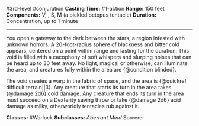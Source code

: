 #3rd-level #conjuration
**Casting Time:** #1-action
**Range:** 150 feet
**Components:** V, , S, M (a pickled octopus tentacle)
**Duration:** Concentration, up to 1 minute

---

You open a gateway to the dark between the stars, a region infested with unknown horrors. A 20-foot-radius sphere of blackness and bitter cold appears, centered on a point within range and lasting for the duration. This void is filled with a cacophony of soft whispers and slurping noises that can be heard up to 30 feet away. No light, magical or otherwise, can illuminate the area, and creatures fully within the area are {@condition blinded}.

The void creates a warp in the fabric of space, and the area is {@quickref difficult terrain||3}. Any creature that starts its turn in the area takes {@damage 2d6} cold damage. Any creature that ends its turn in the area must succeed on a Dexterity saving throw or take {@damage 2d6} acid damage as milky, otherworldly tentacles rub against it.


**Classes:** #Warlock
**Subclasses:** *Aberrant Mind* Sorcerer
